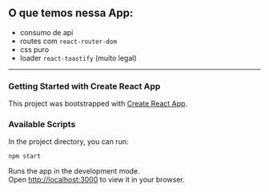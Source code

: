 ## O que temos nessa App:

* consumo de api
* routes com `react-router-dom`
* css puro
* loader `react-toastify` (muito legal)

---

### Getting Started with Create React App

This project was bootstrapped with [Create React App](https://github.com/facebook/create-react-app).

### Available Scripts

In the project directory, you can run:

`npm start`

Runs the app in the development mode.\
Open [http://localhost:3000](http://localhost:3000) to view it in your browser.
